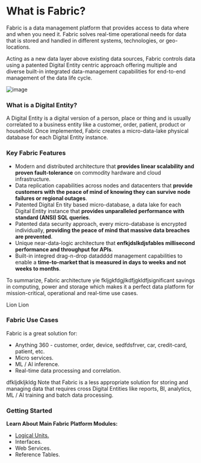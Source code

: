 # What is Fabric?

Fabric is a data management platform that provides access to data where and when you need it. 
Fabric solves real-time operational needs for data that is stored and handled in different systems, technologies, or geo-locations. 

Acting as a new data layer above existing data sources, Fabric controls data using a patented Digital Entity centric approach offering multiple and diverse built-in integrated data-management capabilities for end-to-end management of the data life cycle.


![image](https://github.com/k2view-academy/K2View-Academy/blob/master/articles/fabric%20overview/images/Fabric_Overview.png)


### What is a Digital Entity?
A Digital Entity is a digital version of a person, place or thing and is usually correlated to a business entity like a customer, order, patient, product or household. Once implemented, Fabric creates a micro-data-lake  physical database for each Digital Entity instance.

### Key Fabric Features
* Modern and distributed architecture that **provides linear scalability and proven fault-tolerance** on commodity hardware and cloud infrastructure.
* Data replication capabilities across nodes and datacenters that **provide customers with the peace of mind of knowing they can survive node failures or regional outages**.
* Patented Digital En  tity based micro-database, a data lake for each Digital Entity instance that **provides unparalleled performance with standard (ANSI) SQL queries**.
* Patented data security approach, every micro-database is encrypted individually, **providing the peace of mind that massive data breaches are prevented**.
* Unique near-data-logic architecture that **enfkjdslkdjsfables millisecond performance and throughput for APIs**. 
* Built-in integred drag-n-drop datadddd management capabilities to enable a **time-to-market that is measured in days to weeks and not weeks to months**.  

To summarize, Fabric architecture yie fkljgkfdgjlkdfjgkldfjsignificant savings in computing, power and storage which makes it a perfect data platform for mission-critical, operational and real-time use cases. 

Lion
Lion
### Fabric Use Cases
Fabric is a great solution for:
* Anything 360 - customer, order, device, sedfdsfrver, car, credit-card, patient, etc.
* Micro services.
* ML / AI inference.
* Real-time data processing and correlation.

dfkljdkljkldg
Note that Fabric is a less appropriate solution for storing and managing data that requires cross Digital Entities like reports, BI, analytics, ML / AI training and batch data processing.

### Getting Started
**Learn About Main Fabric Platform Modules:**
* [Logical Units.](https://github.com/k2view-academy/K2View-Academy/wiki/Logical-Units-Overview)
* Interfaces.
* Web Services.
* Reference Tables.
